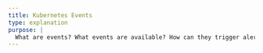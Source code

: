 ```yaml
---
title: Kubernetes Events
type: explanation
purpose: |
  What are events? What events are available? How can they trigger alerts?
---
```

